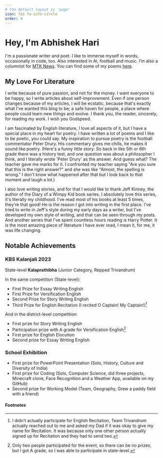 ```yaml
---
# the default layout is 'page'
icon: fas fa-info-circle
order: 4
---
```


# Hey, I'm Abhishek Hari

I'm a passionate writer and poet. I like to immerse myself in words, occasionally in code, too. Also interested in AI, football and music. I’m also a columnist for [MTK News](https://mtknews.studio/author/abhishek). You can find some of my poems [here](https://abhishekhari.com/poems).

## My Love For Literature

I write because of pure passion, and not for the money. I want everyone to be happy, so I write articles about self-improvement. Even if one person changes because of my articles, I will be ecstatic, because that's exactly what I've wanted this blog to be; a safe haven for people, a place where people could learn new things and evolve. I thank you, the reader, sincerely, for reading my work. I wish you Godspeed.

I am fascinated by English literature, I love all aspects of it, but I have a special place in my heart for poetry. I have written a lot of poems and I like to be poetic, you could say. My inspiration to pursue poetry is the football commentator Peter Drury. His commentary gives me chills, he makes it sound like poetry. (Here's a funny little story: So back in like 5th or 6th grade there was a history test, and one question was about a philosopher I think, and I literally wrote 'Peter Drury' as the answer. And guess what? The teacher gave me marks for it. I confronted my teacher saying "Are you sure that this is the right answer?" and she was like "Almost, the spelling is wrong." I don't know what happened after that but I look back to that moment and laugh a lot.)

I also love writing stories, and for that I would like to thank Jeff Kinney, the author of the Diary of a Wimpy Kid book series. I absolutely love this series, it's literally my childhood. I've read most of his books at least 5 times, they're that good! He is the reason I got into writing in the first place. I've tried to write in Jeff's style during my early days as a writer, but I've developed my own style of writing, and that can be seen through my posts. And another series that I've spent countless hours reading is Harry Potter. It is the most amazing piece of literature I have ever read, I mean it, for me, it was life changing.

## Notable Achievements

### KBS Kalanjali 2023

State-level **Kalaprathibha** (Junior Category, Repped Trivandrum)

In the same competition (State-level):

- First Prize for Essay Writing English
- First Prize for Versification English
- Second Prize for Story Writing English
- Third Prize for English Recitation (I recited O Captain! My Captain!)[^footnote]

And in the district-level competition:

- First prize for Story Writing English
- Participation prize with A grade for Versification English[^fn-nth-2]
- First prize for English Elocution
- Second prize for Essay Writing English

### School Exhibition

- First prize for PowerPoint Presentation (Solo, History, Culture and Diversity of India)
- First prize for Coding (Solo, Computer Science, did three projects, Minecraft clone, Face Recognition and a Weather App, available on my GitHub)
- Second prize for Working Model (Team, Geography, Grew a paddy field with a friend)

#### Footnotes

[^footnote]: I didn't actually participate for English Recitation, Team Trivandrum actually reached out to me and asked my Dad if it was okay to give my name for Recitation. It was because only one other person actually signed up for Recitation and they had to send two.
[^fn-nth-2]: Only two people participated for the event, so there can be no prizes, but I got A grade, so I was able to participate in state-level.

